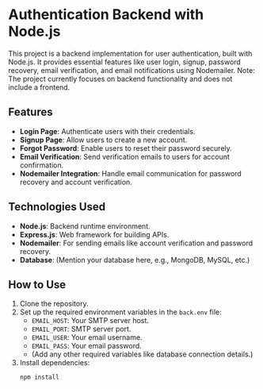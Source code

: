 # Authentication Backend with Node.js

This project is a backend implementation for user authentication, built with Node.js. It provides essential features like user login, signup, password recovery, email verification, and email notifications using Nodemailer. Note: The project currently focuses on backend functionality and does not include a frontend.

## Features
- **Login Page**: Authenticate users with their credentials.
- **Signup Page**: Allow users to create a new account.
- **Forgot Password**: Enable users to reset their password securely.
- **Email Verification**: Send verification emails to users for account confirmation.
- **Nodemailer Integration**: Handle email communication for password recovery and account verification.

## Technologies Used
- **Node.js**: Backend runtime environment.
- **Express.js**: Web framework for building APIs.
- **Nodemailer**: For sending emails like account verification and password recovery.
- **Database**: (Mention your database here, e.g., MongoDB, MySQL, etc.)

## How to Use
1. Clone the repository.
2. Set up the required environment variables in the `back.env` file:
   - `EMAIL_HOST`: Your SMTP server host.
   - `EMAIL_PORT`: SMTP server port.
   - `EMAIL_USER`: Your email username.
   - `EMAIL_PASS`: Your email password.
   - (Add any other required variables like database connection details.)
3. Install dependencies:
   ```bash
   npm install

